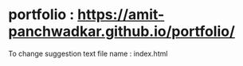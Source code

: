 # portfolio : https://amit-panchwadkar.github.io/portfolio/
To change suggestion text file name : index.html
